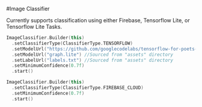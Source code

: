 #Image Classifier

Currently supports classification using either Firebase, Tensorflow Lite, or Tensorflow Lite Tasks.

```kotlin
ImageClassifier.Builder(this)
  .setClassifierType(ClassifierType.TENSORFLOW)
  .setModelUrl("https://github.com/googlecodelabs/tensorflow-for-poets-2/raw/master/android/tflite/app/src/main/assets/graph.lite")
  .setModelUrl("graph.lite") //Sourced from "assets" directory
  .setLabelUrl("labels.txt") //Sourced from "assets" directory
  .setMinimumConfidence(0.7f)
  .start()
```

```kotlin
ImageClassifier.Builder(this)
  .setClassifierType(ClassifierType.FIREBASE_CLOUD)
  .setMinimumConfidence(0.7f)
  .start()
```